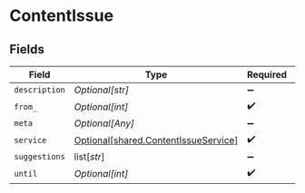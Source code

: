 # ContentIssue


## Fields

| Field                                                                                  | Type                                                                                   | Required                                                                               | Description                                                                            |
| -------------------------------------------------------------------------------------- | -------------------------------------------------------------------------------------- | -------------------------------------------------------------------------------------- | -------------------------------------------------------------------------------------- |
| `description`                                                                          | *Optional[str]*                                                                        | :heavy_minus_sign:                                                                     | N/A                                                                                    |
| `from_`                                                                                | *Optional[int]*                                                                        | :heavy_check_mark:                                                                     | N/A                                                                                    |
| `meta`                                                                                 | *Optional[Any]*                                                                        | :heavy_minus_sign:                                                                     | N/A                                                                                    |
| `service`                                                                              | [Optional[shared.ContentIssueService]](undefined/models/shared/contentissueservice.md) | :heavy_check_mark:                                                                     | N/A                                                                                    |
| `suggestions`                                                                          | list[*str*]                                                                            | :heavy_minus_sign:                                                                     | N/A                                                                                    |
| `until`                                                                                | *Optional[int]*                                                                        | :heavy_check_mark:                                                                     | N/A                                                                                    |